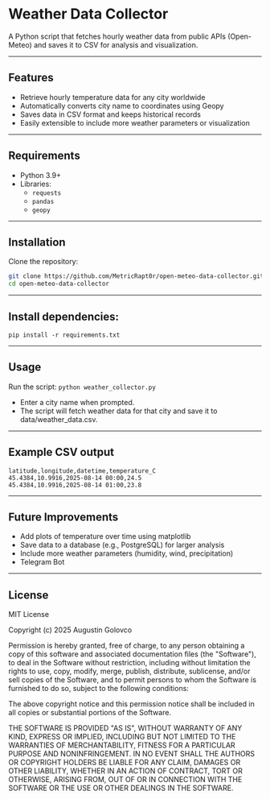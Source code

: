 # Weather Data Collector

A Python script that fetches hourly weather data from public APIs (Open-Meteo) and saves it to CSV for analysis and visualization.

---

## Features
- Retrieve hourly temperature data for any city worldwide
- Automatically converts city name to coordinates using Geopy
- Saves data in CSV format and keeps historical records
- Easily extensible to include more weather parameters or visualization

---

## Requirements
- Python 3.9+
- Libraries:
  - `requests`
  - `pandas`
  - `geopy`

---

## Installation
Clone the repository:
```bash
git clone https://github.com/MetricRapt0r/open-meteo-data-collector.git
cd open-meteo-data-collector
```

---

## Install dependencies:
`pip install -r requirements.txt`

---

## Usage
Run the script:
`python weather_collector.py`
- Enter a city name when prompted.
- The script will fetch weather data for that city and save it to data/weather_data.csv.

---

## Example CSV output
```
latitude,longitude,datetime,temperature_C
45.4384,10.9916,2025-08-14 00:00,24.5
45.4384,10.9916,2025-08-14 01:00,23.8
```

---

## Future Improvements
- Add plots of temperature over time using matplotlib
- Save data to a database (e.g., PostgreSQL) for larger analysis
- Include more weather parameters (humidity, wind, precipitation)
- Telegram Bot

---

## License
MIT License

Copyright (c) 2025 Augustin Golovco

Permission is hereby granted, free of charge, to any person obtaining a copy
of this software and associated documentation files (the "Software"), to deal
in the Software without restriction, including without limitation the rights
to use, copy, modify, merge, publish, distribute, sublicense, and/or sell
copies of the Software, and to permit persons to whom the Software is
furnished to do so, subject to the following conditions:

The above copyright notice and this permission notice shall be included in all
copies or substantial portions of the Software.

THE SOFTWARE IS PROVIDED "AS IS", WITHOUT WARRANTY OF ANY KIND, EXPRESS OR
IMPLIED, INCLUDING BUT NOT LIMITED TO THE WARRANTIES OF MERCHANTABILITY,
FITNESS FOR A PARTICULAR PURPOSE AND NONINFRINGEMENT. IN NO EVENT SHALL THE
AUTHORS OR COPYRIGHT HOLDERS BE LIABLE FOR ANY CLAIM, DAMAGES OR OTHER
LIABILITY, WHETHER IN AN ACTION OF CONTRACT, TORT OR OTHERWISE, ARISING FROM,
OUT OF OR IN CONNECTION WITH THE SOFTWARE OR THE USE OR OTHER DEALINGS IN THE
SOFTWARE.


